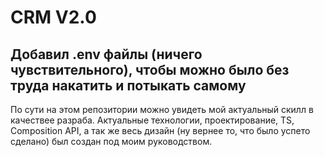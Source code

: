 # CRM V2.0
## Добавил .env файлы (ничего чувствительного), чтобы можно было без труда накатить и потыкать самому
По сути на этом репозитории можно увидеть мой актуальный скилл в качествее разраба.
Актуальные технологии, проектирование, TS, Composition API, а так же весь дизайн (ну вернее то, что было успето сделано) был создан под моим руководством.
